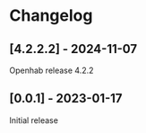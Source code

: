 # Changelog

## [4.2.2.2] - 2024-11-07
Openhab release 4.2.2

## [0.0.1] - 2023-01-17
Initial release

